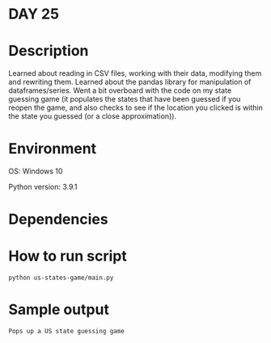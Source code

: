
# DAY 25

# Description
Learned about reading in CSV files, working with their data, modifying them and rewriting them. Learned about the pandas library for manipulation of dataframes/series. Went a bit overboard with the code on my state guessing game (it populates the states that have been guessed if you reopen the game, and also checks to see if the location you clicked is within the state you guessed (or a close approximation)).

# Environment
OS: Windows 10

Python version: 3.9.1

# Dependencies

# How to run script
```
python us-states-game/main.py
```

# Sample output
```
Pops up a US state guessing game
```
